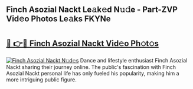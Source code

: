 ## Finch Asozial Nackt Le𝚊k𝚎d N𝚞𝚍e - Part-ZVP Vid𝚎o Photos Le𝚊ks FKYNe

# <h2><a href="http://fb1yt47.evod.top/?m=Finch+Asozial+Nackt">🔗 👉🔴 Finch Asozial Nackt Vid𝚎o Ph𝚘t𝚘s</a></h2>

[![Finch Asozial Nackt N𝚞d𝚎s](https://i.imgur.com/8V9OHl7.gif)](http://fb1yt47.evod.top/?m=Finch+Asozial+Nackt)
Dance and lifestyle enthusiast Finch Asozial Nackt sharing their journey online. The public's fascination with Finch Asozial Nackt personal life has only fueled his popularity, making him a more intriguing public figure. 
